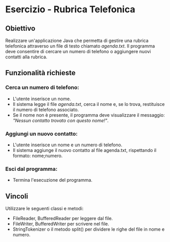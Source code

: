# Esercizio - Rubrica Telefonica
## Obiettivo
Realizzare un'applicazione Java che permetta di gestire una rubrica telefonica attraverso un file di testo chiamato _agenda.txt_.
Il programma deve consentire di cercare un numero di telefono o aggiungere nuovi contatti alla rubrica.

## Funzionalità richieste
### Cerca un numero di telefono:
- L'utente inserisce un nome.
- Il sistema legge il file _agenda.txt_, cerca il nome e, se lo trova, restituisce il numero di telefono associato.
- Se il nome non è presente, il programma deve visualizzare il messaggio: _"Nessun contatto trovato con questo nome!"_.
### Aggiungi un nuovo contatto:
- L'utente inserisce un nome e un numero di telefono.
- Il sistema aggiunge il nuovo contatto al file agenda.txt, rispettando il formato: nome;numero.
### Esci dal programma:
- Termina l'esecuzione del programma.

## Vincoli
Utilizzare le seguenti classi e metodi:
- FileReader, BufferedReader per leggere dal file.
- FileWriter, BufferedWriter per scrivere nel file.
- StringTokenizer o il metodo split() per dividere le righe del file in nome e numero.
